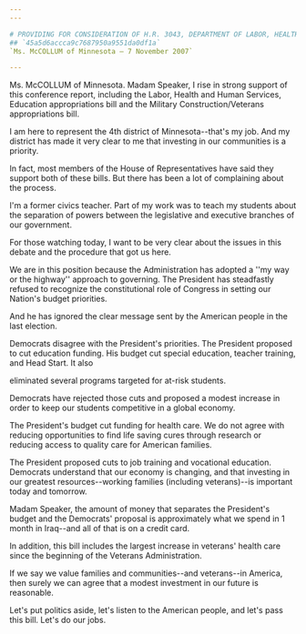```yaml
---
---

# PROVIDING FOR CONSIDERATION OF H.R. 3043, DEPARTMENT OF LABOR, HEALTH  AND HUMAN SERVICES, AND EDUCATION, AND RELATED AGENCIES APPROPRIATION  ACT, 2008
## `45a5d6accca9c7687950a9551da0df1a`
`Ms. McCOLLUM of Minnesota — 7 November 2007`

---
```



Ms. McCOLLUM of Minnesota. Madam Speaker, I rise in strong support of 
this conference report, including the Labor, Health and Human Services, 
Education appropriations bill and the Military Construction/Veterans 
appropriations bill.

I am here to represent the 4th district of Minnesota--that's my job. 
And my district has made it very clear to me that investing in our 
communities is a priority.

In fact, most members of the House of Representatives have said they 
support both of these bills. But there has been a lot of complaining 
about the process.

I'm a former civics teacher. Part of my work was to teach my students 
about the separation of powers between the legislative and executive 
branches of our government.

For those watching today, I want to be very clear about the issues in 
this debate and the procedure that got us here.

We are in this position because the Administration has adopted a ''my 
way or the highway'' approach to governing. The President has 
steadfastly refused to recognize the constitutional role of Congress in 
setting our Nation's budget priorities.

And he has ignored the clear message sent by the American people in 
the last election.

Democrats disagree with the President's priorities. The President 
proposed to cut education funding. His budget cut special education, 
teacher training, and Head Start. It also


eliminated several programs targeted for at-risk students.

Democrats have rejected those cuts and proposed a modest increase in 
order to keep our students competitive in a global economy.

The President's budget cut funding for health care. We do not agree 
with reducing opportunities to find life saving cures through research 
or reducing access to quality care for American families.

The President proposed cuts to job training and vocational education. 
Democrats understand that our economy is changing, and that investing 
in our greatest resources--working families (including veterans)--is 
important today and tomorrow.

Madam Speaker, the amount of money that separates the President's 
budget and the Democrats' proposal is approximately what we spend in 1 
month in Iraq--and all of that is on a credit card.

In addition, this bill includes the largest increase in veterans' 
health care since the beginning of the Veterans Administration.

If we say we value families and communities--and veterans--in 
America, then surely we can agree that a modest investment in our 
future is reasonable.

Let's put politics aside, let's listen to the American people, and 
let's pass this bill. Let's do our jobs.
